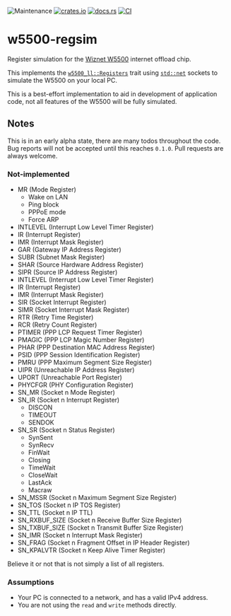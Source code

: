 ![Maintenance](https://img.shields.io/badge/maintenance-experimental-blue.svg)
[![crates.io](https://img.shields.io/crates/v/w5500-regsim.svg)](https://crates.io/crates/w5500-regsim)
[![docs.rs](https://docs.rs/w5500-regsim/badge.svg)](https://docs.rs/w5500-regsim/)
[![CI](https://github.com/newAM/w5500-regsim-rs/workflows/CI/badge.svg)](https://github.com/newAM/w5500-regsim-rs/actions)

# w5500-regsim

Register simulation for the [Wiznet W5500] internet offload chip.

This implements the [`w5500_ll::Registers`] trait using [`std::net`] sockets
to simulate the W5500 on your local PC.

This is a best-effort implementation to aid in development of application
code, not all features of the W5500 will be fully simulated.

## Notes

This is in an early alpha state, there are many todos throughout the code.
Bug reports will not be accepted until this reaches `0.1.0`.
Pull requests are always welcome.

### Not-implemented

* MR (Mode Register)
    * Wake on LAN
    * Ping block
    * PPPoE mode
    * Force ARP
* INTLEVEL (Interrupt Low Level Timer Register)
* IR (Interrupt Register)
* IMR (Interrupt Mask Register)
* GAR (Gateway IP Address Register)
* SUBR (Subnet Mask Register)
* SHAR (Source Hardware Address Register)
* SIPR (Source IP Address Register)
* INTLEVEL (Interrupt Low Level Timer Register)
* IR (Interrupt Register)
* IMR (Interrupt Mask Register)
* SIR (Socket Interrupt Register)
* SIMR (Socket Interrupt Mask Register)
* RTR (Retry Time Register)
* RCR (Retry Count Register)
* PTIMER (PPP LCP Request Timer Register)
* PMAGIC (PPP LCP Magic Number Register)
* PHAR (PPP Destination MAC Address Register)
* PSID (PPP Session Identification Register)
* PMRU (PPP Maximum Segment Size Register)
* UIPR (Unreachable IP Address Register)
* UPORT (Unreachable Port Register)
* PHYCFGR (PHY Configuration Register)
* SN_MR (Socket n Mode Register)
* SN_IR (Socket n Interrupt Register)
    * DISCON
    * TIMEOUT
    * SENDOK
* SN_SR (Socket n Status Register)
    * SynSent
    * SynRecv
    * FinWait
    * Closing
    * TimeWait
    * CloseWait
    * LastAck
    * Macraw
* SN_MSSR (Socket n Maximum Segment Size Register)
* SN_TOS (Socket n IP TOS Register)
* SN_TTL (Socket n IP TTL)
* SN_RXBUF_SIZE (Socket n Receive Buffer Size Register)
* SN_TXBUF_SIZE (Socket n Transmit Buffer Size Register)
* SN_IMR (Socket n Interrupt Mask Register)
* SN_FRAG (Socket n Fragment Offset in IP Header Register)
* SN_KPALVTR (Socket n Keep Alive Timer Register)

Believe it or not that is not simply a list of all registers.

### Assumptions

* Your PC is connected to a network, and has a valid IPv4 address.
* You are not using the `read` and `write` methods directly.


[Wiznet W5500]: https://www.wiznet.io/product-item/w5500/
[`std::net`]: https://doc.rust-lang.org/std/net/index.html
[`w5500-hl`]: https://crates.io/crates/w5500-hl
[`w5500_ll::Registers`]: https://docs.rs/w5500-ll/latest/w5500_ll/trait.Registers.html

